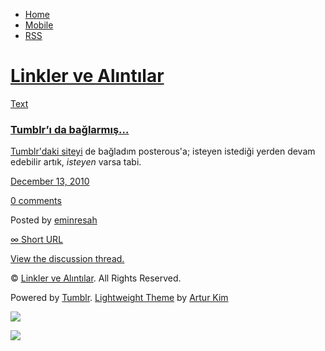 -   [Home](/)
-   [Mobile](/mobile)
-   [RSS](http://eminresah.tumblr.com/rss)

[Linkler ve Alıntılar](/)
=========================

[Text](http://eminresah.tumblr.com/post/2192463198/tumblr-da-baglarm-s)

### [Tumblr’ı da bağlarmış…](http://eminresah.tumblr.com/post/2192463198/tumblr-da-baglarm-s)

[Tumblr'daki siteyi](http://resahiyat.tumblr.com) de bağladım
posterous'a; isteyen istediği yerden devam edebilir artık, *isteyen*
varsa tabi.

[December 13,
2010](http://eminresah.tumblr.com/post/2192463198/tumblr-da-baglarm-s)

[0
comments](http://eminresah.tumblr.com/post/2192463198/tumblr-da-baglarm-s#disqus_thread)

Posted by [eminresah](http://eminresah.tumblr.com/)

[∞ Short URL](http://tmblr.co/ZWS1Oy22hbLU)

[View the discussion thread.](http://erblog.disqus.com/?url=ref)

© [Linkler ve Alıntılar](/). All Rights Reserved.

Powered by [Tumblr](http://tumblr.com). [Lightweight
Theme](http://www.tumblr.com/theme/10820) by [Artur
Kim](http://arturkim.com)

![](https://px.srvcs.tumblr.com/impixu?T=1434918836&J=eyJ0eXBlIjoidXJsIiwidXJsIjoiaHR0cDpcL1wvZW1pbnJlc2FoLnR1bWJsci5jb21cL3Bvc3RcLzIxOTI0NjMxOThcL3R1bWJsci1kYS1iYWdsYXJtLXMiLCJyZXF0eXBlIjowLCJyb3V0ZSI6IlwvcG9zdFwvOmlkXC86c3VtbWFyeSIsIm5vc2NyaXB0IjoxfQ==&U=FKLMCLGAMH&K=bb91ba13f8041b92b0cba03b0cab6dbfb4a778a96ea5ebace13ad47f2563cea4&R=)

![](https://px.srvcs.tumblr.com/impixu?T=1434918836&J=eyJ0eXBlIjoicG9zdCIsInVybCI6Imh0dHA6XC9cL2VtaW5yZXNhaC50dW1ibHIuY29tXC9wb3N0XC8yMTkyNDYzMTk4XC90dW1ibHItZGEtYmFnbGFybS1zIiwicmVxdHlwZSI6MCwicm91dGUiOiJcL3Bvc3RcLzppZFwvOnN1bW1hcnkiLCJwb3N0cyI6W3sicG9zdGlkIjoiMjE5MjQ2MzE5OCIsImJsb2dpZCI6IjM2NDgwMjgiLCJzb3VyY2UiOjMzfV0sIm5vc2NyaXB0IjoxfQ==&U=MOCPIBKKJB&K=9fbf78603e02a964214ff4897b587234964e32cc2fe9c628b1d3c5adec6bbdab&R=)

